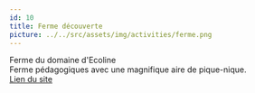 ```yaml
---
id: 10
title: Ferme découverte
picture: ../../src/assets/img/activities/ferme.png
---
```

Ferme du domaine d'Ecoline  
Ferme pédagogiques avec une magnifique aire de pique-nique.   
[Lien du site](https://www.domaine-ecoline.fr)
